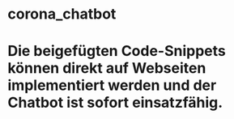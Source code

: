 # corona_chatbot

# Die beigefügten Code-Snippets können direkt auf Webseiten implementiert werden und der Chatbot ist sofort einsatzfähig.
